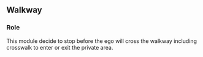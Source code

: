 ## Walkway

### Role

This module decide to stop before the ego will cross the walkway including crosswalk to enter or exit the private area.
